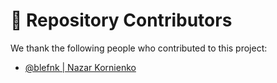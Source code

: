 # 🤝 Repository Contributors

We thank the following people who contributed to this project:

- [@blefnk | Nazar Kornienko](http://github.com/blefnk)
